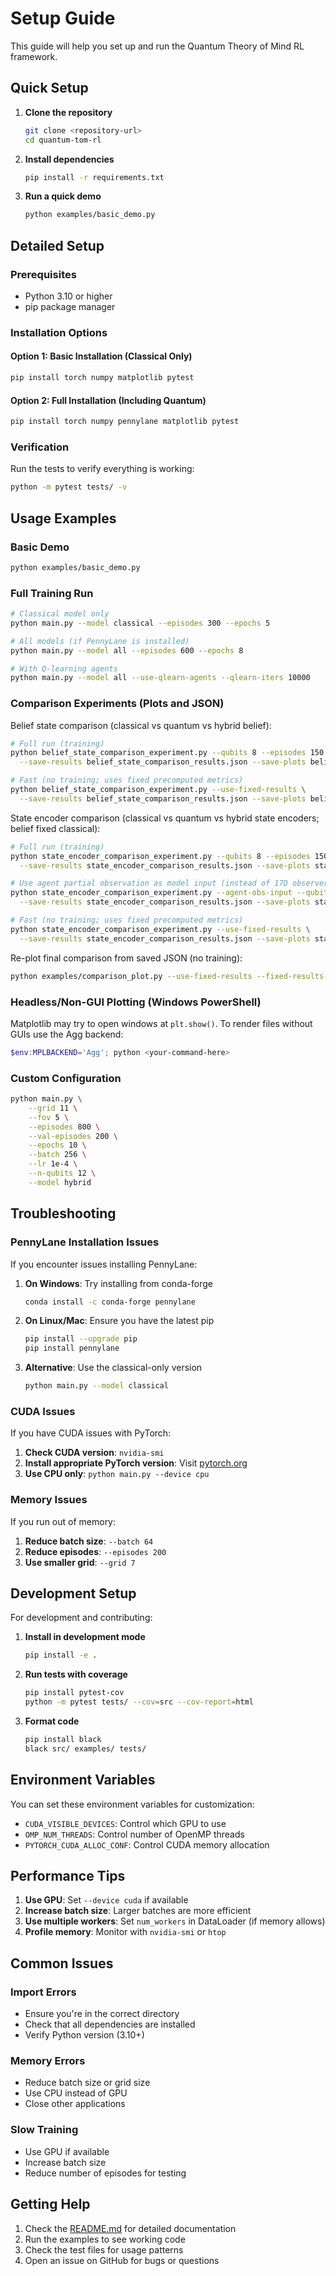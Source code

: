 # Setup Guide

This guide will help you set up and run the Quantum Theory of Mind RL framework.

## Quick Setup

1. **Clone the repository**
   ```bash
   git clone <repository-url>
   cd quantum-tom-rl
   ```

2. **Install dependencies**
   ```bash
   pip install -r requirements.txt
   ```

3. **Run a quick demo**
   ```bash
   python examples/basic_demo.py
   ```

## Detailed Setup

### Prerequisites

- Python 3.10 or higher
- pip package manager

### Installation Options

#### Option 1: Basic Installation (Classical Only)
```bash
pip install torch numpy matplotlib pytest
```

#### Option 2: Full Installation (Including Quantum)
```bash
pip install torch numpy pennylane matplotlib pytest
```

### Verification

Run the tests to verify everything is working:
```bash
python -m pytest tests/ -v
```

## Usage Examples

### Basic Demo
```bash
python examples/basic_demo.py
```

### Full Training Run
```bash
# Classical model only
python main.py --model classical --episodes 300 --epochs 5

# All models (if PennyLane is installed)
python main.py --model all --episodes 600 --epochs 8

# With Q-learning agents
python main.py --model all --use-qlearn-agents --qlearn-iters 10000
```

### Comparison Experiments (Plots and JSON)

Belief state comparison (classical vs quantum vs hybrid belief):

```bash
# Full run (training)
python belief_state_comparison_experiment.py --qubits 8 --episodes 150 --max-epochs 20 --patience 5 \
  --save-results belief_state_comparison_results.json --save-plots belief_state_comparison_plots.png

# Fast (no training; uses fixed precomputed metrics)
python belief_state_comparison_experiment.py --use-fixed-results \
  --save-results belief_state_comparison_results.json --save-plots belief_state_comparison_plots.png
```

State encoder comparison (classical vs quantum vs hybrid state encoders; belief fixed classical):

```bash
# Full run (training)
python state_encoder_comparison_experiment.py --qubits 8 --episodes 150 --max-epochs 20 --patience 5 \
  --save-results state_encoder_comparison_results.json --save-plots state_encoder_comparison_plots.png

# Use agent partial observation as model input (instead of 17D observer state)
python state_encoder_comparison_experiment.py --agent-obs-input --qubits 8 --episodes 150 --max-epochs 20 --patience 5 \
  --save-results state_encoder_comparison_results.json --save-plots state_encoder_comparison_plots.png

# Fast (no training; uses fixed precomputed metrics)
python state_encoder_comparison_experiment.py --use-fixed-results \
  --save-results state_encoder_comparison_results.json --save-plots state_encoder_comparison_plots.png
```

Re-plot final comparison from saved JSON (no training):

```bash
python examples/comparison_plot.py --use-fixed-results --fixed-results-file final_comparison.json --output final_comparison.png
```

### Headless/Non-GUI Plotting (Windows PowerShell)

Matplotlib may try to open windows at `plt.show()`. To render files without GUIs use the Agg backend:

```powershell
$env:MPLBACKEND='Agg'; python <your-command-here>
```

### Custom Configuration
```bash
python main.py \
    --grid 11 \
    --fov 5 \
    --episodes 800 \
    --val-episodes 200 \
    --epochs 10 \
    --batch 256 \
    --lr 1e-4 \
    --n-qubits 12 \
    --model hybrid
```

## Troubleshooting

### PennyLane Installation Issues

If you encounter issues installing PennyLane:

1. **On Windows**: Try installing from conda-forge
   ```bash
   conda install -c conda-forge pennylane
   ```

2. **On Linux/Mac**: Ensure you have the latest pip
   ```bash
   pip install --upgrade pip
   pip install pennylane
   ```

3. **Alternative**: Use the classical-only version
   ```bash
   python main.py --model classical
   ```

### CUDA Issues

If you have CUDA issues with PyTorch:

1. **Check CUDA version**: `nvidia-smi`
2. **Install appropriate PyTorch version**: Visit [pytorch.org](https://pytorch.org)
3. **Use CPU only**: `python main.py --device cpu`

### Memory Issues

If you run out of memory:

1. **Reduce batch size**: `--batch 64`
2. **Reduce episodes**: `--episodes 200`
3. **Use smaller grid**: `--grid 7`

## Development Setup

For development and contributing:

1. **Install in development mode**
   ```bash
   pip install -e .
   ```

2. **Run tests with coverage**
   ```bash
   pip install pytest-cov
   python -m pytest tests/ --cov=src --cov-report=html
   ```

3. **Format code**
   ```bash
   pip install black
   black src/ examples/ tests/
   ```

## Environment Variables

You can set these environment variables for customization:

- `CUDA_VISIBLE_DEVICES`: Control which GPU to use
- `OMP_NUM_THREADS`: Control number of OpenMP threads
- `PYTORCH_CUDA_ALLOC_CONF`: Control CUDA memory allocation

## Performance Tips

1. **Use GPU**: Set `--device cuda` if available
2. **Increase batch size**: Larger batches are more efficient
3. **Use multiple workers**: Set `num_workers` in DataLoader (if memory allows)
4. **Profile memory**: Monitor with `nvidia-smi` or `htop`

## Common Issues

### Import Errors
- Ensure you're in the correct directory
- Check that all dependencies are installed
- Verify Python version (3.10+)

### Memory Errors
- Reduce batch size or grid size
- Use CPU instead of GPU
- Close other applications

### Slow Training
- Use GPU if available
- Increase batch size
- Reduce number of episodes for testing

## Getting Help

1. Check the [README.md](README.md) for detailed documentation
2. Run the examples to see working code
3. Check the test files for usage patterns
4. Open an issue on GitHub for bugs or questions
